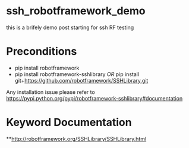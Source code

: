 # ssh_robotframework_demo
 this is a brifely demo post starting for ssh RF testing

# Preconditions
 - pip install robotframework
 - pip install robotframework-sshlibrary *OR* pip install git+https://github.com/robotframework/SSHLibrary.git
 
 Any installation issue please refer to https://pypi.python.org/pypi/robotframework-sshlibrary#documentation
 
# Keyword Documentation
 **http://robotframework.org/SSHLibrary/SSHLibrary.html
